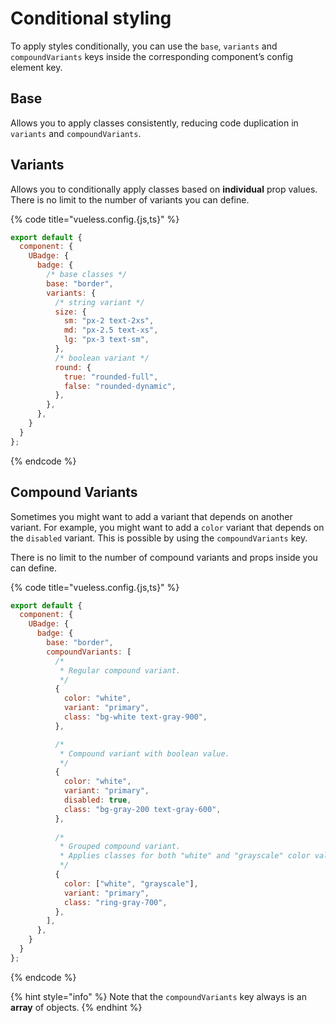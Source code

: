 # Conditional styling

To apply styles conditionally, you can use the `base`, `variants` and `compoundVariants` keys inside the corresponding component’s config element key.

## Base

Allows you to apply classes consistently, reducing code duplication in `variants` and `compoundVariants`.

## Variants

Allows you to conditionally apply classes based on **individual** prop values. There is no limit to the number of variants you can define.

{% code title="vueless.config.{js,ts}" %}
```js
export default {
  component: {
    UBadge: {
      badge: {
        /* base classes */
        base: "border",
        variants: {
          /* string variant */
          size: {
            sm: "px-2 text-2xs",
            md: "px-2.5 text-xs",
            lg: "px-3 text-sm",
          },
          /* boolean variant */
          round: {
            true: "rounded-full",
            false: "rounded-dynamic",
          },
        },
      },
    }
  }
};
```
{% endcode %}

## Compound Variants

Sometimes you might want to add a variant that depends on another variant. For example, you might want to add a `color` variant that depends on the `disabled` variant. This is possible by using the `compoundVariants` key.

There is no limit to the number of compound variants and props inside you can define.

{% code title="vueless.config.{js,ts}" %}
```js
export default {
  component: {
    UBadge: {
      badge: {
        base: "border",
        compoundVariants: [
          /* 
           * Regular compound variant.
           */
          {
            color: "white", 
            variant: "primary", 
            class: "bg-white text-gray-900",
          },

          /* 
           * Compound variant with boolean value.
           */  
          {
            color: "white", 
            variant: "primary", 
            disabled: true, 
            class: "bg-gray-200 text-gray-600",
          },
          
          /* 
           * Grouped compound variant.
           * Applies classes for both "white" and "grayscale" color values.
           */
          {
            color: ["white", "grayscale"], 
            variant: "primary", 
            class: "ring-gray-700",
          },
        ],
      },
    }
  }
};
```
{% endcode %}

{% hint style="info" %}
Note that the `compoundVariants` key always is an **array** of objects.
{% endhint %}
